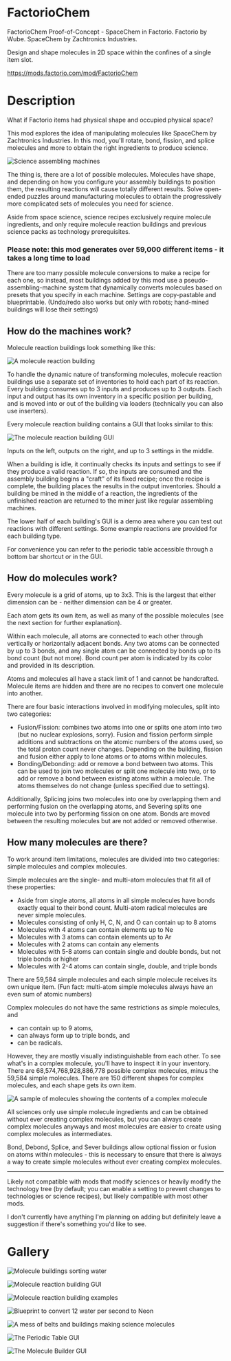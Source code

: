 # FactorioChem
FactorioChem Proof-of-Concept - SpaceChem in Factorio. Factorio by Wube. SpaceChem by Zachtronics Industries.

Design and shape molecules in 2D space within the confines of a single item slot.

https://mods.factorio.com/mod/FactorioChem  

# Description
What if Factorio items had physical shape and occupied physical space?

This mod explores the idea of manipulating molecules like SpaceChem by Zachtronics Industries. In this mod, you'll rotate, bond, fission, and splice molecules and more to obtain the right ingredients to produce science.

![Science assembling machines](https://raw.githubusercontent.com/gregoryloden/factoriochem/main/overview/science.png)

The thing is, there are a lot of possible molecules. Molecules have shape, and depending on how you configure your assembly buildings to position them, the resulting reactions will cause totally different results. Solve open-ended puzzles around manufacturing molecules to obtain the progressively more complicated sets of molecules you need for science.

Aside from space science, science recipes exclusively require molecule ingredients, and only require molecule reaction buildings and previous science packs as technology prerequisites.

### Please note: this mod generates over 59,000 different items - it takes a long time to load

There are too many possible molecule conversions to make a recipe for each one, so instead, most buildings added by this mod use a pseudo-assembling-machine system that dynamically converts molecules based on presets that you specify in each machine. Settings are copy-pastable and blueprintable. (Undo/redo also works but only with robots; hand-mined buildings will lose their settings)

## How do the machines work?

Molecule reaction buildings look something like this:

![A molecule reaction building](https://raw.githubusercontent.com/gregoryloden/factoriochem/main/overview/building.png)

To handle the dynamic nature of transforming molecules, molecule reaction buildings use a separate set of inventories to hold each part of its reaction. Every building consumes up to 3 inputs and produces up to 3 outputs. Each input and output has its own inventory in a specific position per building, and is moved into or out of the building via loaders (technically you can also use inserters).

Every molecule reaction building contains a GUI that looks similar to this:

![The molecule reaction building GUI](https://raw.githubusercontent.com/gregoryloden/factoriochem/main/overview/gui.png)

Inputs on the left, outputs on the right, and up to 3 settings in the middle.

When a building is idle, it continually checks its inputs and settings to see if they produce a valid reaction. If so, the inputs are consumed and the assembly building begins a "craft" of its fixed recipe; once the recipe is complete, the building places the results in the output inventories. Should a building be mined in the middle of a reaction, the ingredients of the unfinished reaction are returned to the miner just like regular assembling machines.

The lower half of each building's GUI is a demo area where you can test out reactions with different settings. Some example reactions are provided for each building type.

For convenience you can refer to the periodic table accessible through a bottom bar shortcut or in the GUI.

## How do molecules work?

Every molecule is a grid of atoms, up to 3x3. This is the largest that either dimension can be - neither dimension can be 4 or greater.

Each atom gets its own item, as well as many of the possible molecules (see the next section for further explanation).

Within each molecule, all atoms are connected to each other through vertically or horizontally adjacent bonds. Any two atoms can be connected by up to 3 bonds, and any single atom can be connected by bonds up to its bond count (but not more). Bond count per atom is indicated by its color and provided in its description.

Atoms and molecules all have a stack limit of 1 and cannot be handcrafted. Molecule items are hidden and there are no recipes to convert one molecule into another.

There are four basic interactions involved in modifying molecules, split into two categories:
- Fusion/Fission: combines two atoms into one or splits one atom into two (but no nuclear explosions, sorry). Fusion and fission perform simple additions and subtractions on the atomic numbers of the atoms used, so the total proton count never changes. Depending on the building, fission and fusion either apply to lone atoms or to atoms within molecules.
- Bonding/Debonding: add or remove a bond between two atoms. This can be used to join two molecules or split one molecule into two, or to add or remove a bond between existing atoms within a molecule. The atoms themselves do not change (unless specified due to settings).

Additionally, Splicing joins two molecules into one by overlapping them and performing fusion on the overlapping atoms, and Severing splits one molecule into two by performing fission on one atom. Bonds are moved between the resulting molecules but are not added or removed otherwise.

## How many molecules are there?

To work around item limitations, molecules are divided into two categories: simple molecules and complex molecules.

Simple molecules are the single- and multi-atom molecules that fit all of these properties:
- Aside from single atoms, all atoms in all simple molecules have bonds exactly equal to their bond count. Multi-atom radical molecules are never simple molecules.
- Molecules consisting of only H, C, N, and O can contain up to 8 atoms
- Molecules with 4 atoms can contain elements up to Ne
- Molecules with 3 atoms can contain elements up to Ar
- Molecules with 2 atoms can contain any elements
- Molecules with 5-8 atoms can contain single and double bonds, but not triple bonds or higher
- Molecules with 2-4 atoms can contain single, double, and triple bonds

There are 59,584 simple molecules and each simple molecule receives its own unique item. (Fun fact: multi-atom simple molecules always have an even sum of atomic numbers)

Complex molecules do not have the same restrictions as simple molecules, and
- can contain up to 9 atoms,
- can always form up to triple bonds, and
- can be radicals.

However, they are mostly visually indistinguishable from each other. To see what's in a complex molecule, you'll have to inspect it in your inventory. There are 68,574,768,928,886,778 possible complex molecules, minus the 59,584 simple molecules. There are 150 different shapes for complex molecules, and each shape gets its own item.

![A sample of molecules showing the contents of a complex molecule](https://raw.githubusercontent.com/gregoryloden/factoriochem/main/overview/complex.png)

All sciences only use simple molecule ingredients and can be obtained without ever creating complex molecules, but you can always create complex molecules anyways and most molecules are easier to create using complex molecules as intermediates.

Bond, Debond, Splice, and Sever buildings allow optional fission or fusion on atoms within molecules - this is necessary to ensure that there is always a way to create simple molecules without ever creating complex molecules.

----

Likely not compatible with mods that modify sciences or heavily modify the technology tree (by default; you can enable a setting to prevent changes to technologies or science recipes), but likely compatible with most other mods.

I don't currently have anything I'm planning on adding but definitely leave a suggestion if there's something you'd like to see.

# Gallery
![Molecule buildings sorting water](https://raw.githubusercontent.com/gregoryloden/factoriochem/main/overview/gallery1.png)

![Molecule reaction building GUI](https://raw.githubusercontent.com/gregoryloden/factoriochem/main/overview/gallery2.png)

![Molecule reaction building examples](https://raw.githubusercontent.com/gregoryloden/factoriochem/main/overview/gallery3.png)

![Blueprint to convert 12 water per second to Neon](https://raw.githubusercontent.com/gregoryloden/factoriochem/main/overview/gallery4.png)

![A mess of belts and buildings making science molecules](https://raw.githubusercontent.com/gregoryloden/factoriochem/main/overview/gallery5.png)

![The Periodic Table GUI](https://raw.githubusercontent.com/gregoryloden/factoriochem/main/graphics/tips-and-tricks/gui-periodic-table.png)

![The Molecule Builder GUI](https://raw.githubusercontent.com/gregoryloden/factoriochem/main/graphics/tips-and-tricks/gui-molecule-builder.png)
